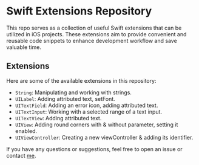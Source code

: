 # Swift Extensions Repository

This repo serves as a collection of useful Swift extensions that can be utilized in iOS projects. These extensions aim to provide convenient and reusable code snippets to enhance development workflow and save valuable time.

## Extensions

Here are some of the available extensions in this repository:

- `String`:           Manipulating and working with strings.
- `UILabel`:          Adding attributed text, setFont.
- `UITextField`:      Adding an error icon, adding attributed text.
- `UITextInput`:      Working with a selected range of a text input.
- `UITextView`:       Adding attributed text.
- `UIView`:           Adding round corners with & without parameter, setting it enabled.
- `UIViewController`: Creating a new viewController & adding its identifier.

<!-- 

- `String+Extensions`: Extensions for manipulating and working with strings.
- `UIColor+Extensions`: Extensions for creating colors from hexadecimal values and other color utilities.
- `UIView+Extensions`: Extensions for simplifying common tasks related to UIView and its subclasses.
- `UIImage+Extensions`: Extensions for image manipulation, resizing, and other image-related operations.
- `Date+Extensions`: Extensions for working with dates, formatting, and date calculations.
- `UIViewController+Extensions`: Extensions for handling common tasks related to view controllers.

 -->

If you have any questions or suggestions, feel free to open an issue or contact [me](mailto:anastasiamousa@protonmail.com).
